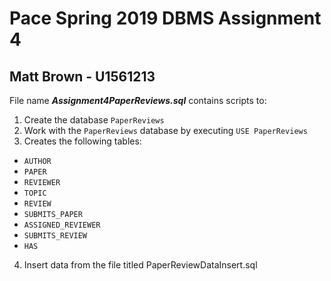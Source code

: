 # Pace Spring 2019 DBMS Assignment 4

## Matt Brown - U1561213

File name ***Assignment4PaperReviews.sql*** contains scripts to:

1. Create the database ```PaperReviews```
2. Work with the ```PaperReviews``` database by executing ```USE PaperReviews```
3. Creates the following tables:
  - ```AUTHOR```
  - ```PAPER```
  - ```REVIEWER```
  - ```TOPIC```
  - ```REVIEW```
  - ```SUBMITS_PAPER```
  - ```ASSIGNED_REVIEWER```
  - ```SUBMITS_REVIEW```
  - ```HAS```
4. Insert data from the file titled PaperReviewDataInsert.sql
